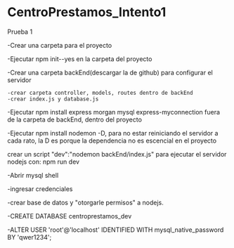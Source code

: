 # CentroPrestamos_Intento1
Prueba 1

-Crear una carpeta para el proyecto

-Ejecutar npm init--yes en la carpeta del proyecto

-Crear una carpeta backEnd(descargar la de github) para configurar el servidor

	-crear carpeta controller, models, routes dentro de backEnd
	-crear index.js y database.js

-Ejecutar npm install express morgan mysql express-myconnection fuera de la carpeta de backEnd, dentro del proyecto

-Ejecutar npm install nodemon -D, para no estar reiniciando el servidor a cada rato, la D es porque la dependencia no es escencial en el proyecto


crear un script "dev":"nodemon backEnd/index.js" para ejecutar el servidor nodejs con: npm run dev


-Abrir mysql shell

-ingresar credenciales

-crear base de datos y "otorgarle permisos" a nodejs.

-CREATE DATABASE centroprestamos_dev

-ALTER USER 'root'@'localhost' IDENTIFIED WITH mysql_native_password BY 'qwer1234';

